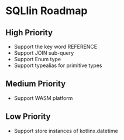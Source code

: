 # SQLlin Roadmap

## High Priority

* Support the key word REFERENCE
* Support JOIN sub-query
* Support Enum type
* Support typealias for primitive types

## Medium Priority

* Support WASM platform

## Low Priority

* Support store instances of kotlinx.datetime